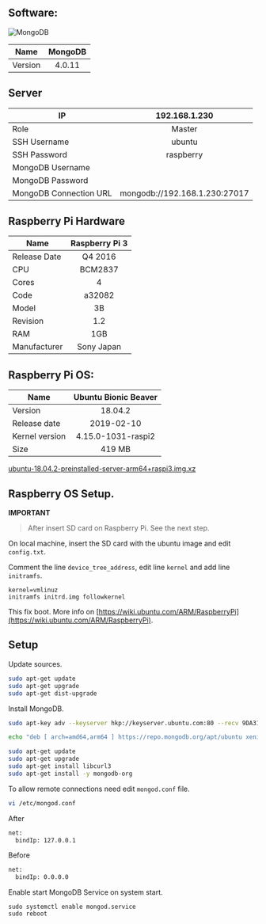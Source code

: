 ## Software:

![MongoDB](https://cdn.iconscout.com/icon/free/png-128/mongodb-226029.png)

| Name           | MongoDB |
| -------------- |:-------:|
| Version        | 4.0.11  |

## Server

| IP                     | 192.168.1.230                 |
| ---------------------- |:-----------------------------:|
| Role                   | Master                        |
| SSH Username           | ubuntu                        |
| SSH Password           | raspberry                     |
| MongoDB Username       |                               |
| MongoDB Password       |                               |
| MongoDB Connection URL | mongodb://192.168.1.230:27017 |

## Raspberry Pi Hardware

| Name         | Raspberry Pi 3 |
| ------------ |:--------------:|
| Release Date | Q4 2016        |
| CPU          | BCM2837        |
| Cores        | 4              |
| Code         | a32082         |
| Model        | 3B             |
| Revision     | 1.2            |
| RAM          | 1GB            |
| Manufacturer | Sony Japan     |

## Raspberry Pi OS:

| Name           | Ubuntu Bionic Beaver |
| -------------- |:--------------------:|
| Version        | 18.04.2              |
| Release date   | 2019-02-10           |
| Kernel version | 4.15.0-1031-raspi2   |
| Size           | 419 MB               |

[ubuntu-18.04.2-preinstalled-server-arm64+raspi3.img.xz](http://cdimage.ubuntu.com/ubuntu/releases/bionic/release/ubuntu-18.04.2-preinstalled-server-arm64+raspi3.img.xz)

## Raspberry OS Setup.

**IMPORTANT**

> After insert SD card on Raspberry Pi. See the next step.

On local machine, insert the SD card with the ubuntu image and edit `config.txt`.

Comment the line `device_tree_address`, edit line `kernel` and add line `initramfs`.

```
kernel=vmlinuz
initramfs initrd.img followkernel
```

This fix boot. More info on [https://wiki.ubuntu.com/ARM/RaspberryPi](https://wiki.ubuntu.com/ARM/RaspberryPi).

## Setup

Update sources.

```bash
sudo apt-get update
sudo apt-get upgrade
sudo apt-get dist-upgrade
```

Install MongoDB.

```bash
sudo apt-key adv --keyserver hkp://keyserver.ubuntu.com:80 --recv 9DA31620334BD75D9DCB49F368818C72E52529D4

echo "deb [ arch=amd64,arm64 ] https://repo.mongodb.org/apt/ubuntu xenial/mongodb-org/4.0 multiverse" | sudo tee /etc/apt/sources.list.d/mongodb-org-4.0.list

sudo apt-get update
sudo apt-get upgrade
sudo apt-get install libcurl3
sudo apt-get install -y mongodb-org
```

To allow remote connections need edit `mongod.conf` file.

```bash
vi /etc/mongod.conf
```

After

```bash
net:
  bindIp: 127.0.0.1
```

Before

```bash
net:
  bindIp: 0.0.0.0
```

Enable start MongoDB Service on system start.

```
sudo systemctl enable mongod.service
sudo reboot
```
